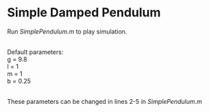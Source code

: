 # Simple Damped Pendulum

Run *SimplePendulum.m* to play simulation.<br /><br />

Default parameters:<br />
g = 9.8<br />
l = 1
<br />
m = 1<br />
b = 0.25
<br /><br />

These parameters can be changed in lines 2-5 in *SimplePendulum.m*
